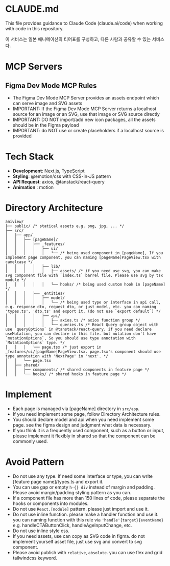 # CLAUDE.md

This file provides guidance to Claude Code (claude.ai/code) when working with code in this repository.

이 서비스는 일본 애니메이션의 티어표를 구성하고, 다른 사람과 공유할 수 있는 서비스다.

# MCP Servers

## Figma Dev Mode MCP Rules

- The Figma Dev Mode MCP Server provides an assets endpoint which can serve image and SVG assets
- IMPORTANT: If the Figma Dev Mode MCP Server returns a localhost source for an image or an SVG, use that image or SVG source directly
- IMPORTANT: DO NOT import/add new icon packages, all the assets should be in the Figma payload
- IMPORTANT: do NOT use or create placeholders if a localhost source is provided

# Tech Stack

- **Development**: Next.js, TypeScript
- **Styling**: @emotion/css with CSS-in-JS pattern
- **API Request**: axios, @tanstack/react-query
- **Animation** : motion

# Directory Architecture

```
aniview/
├── public/ /* statical assets e.g. png, jpg, ... */
├── src/
│   ├── app/
│   │   ├── [pageName]/
│   │   │   ├── _features/
│   │   │   │   ├── ui/
│   │   │   │   │   └── /* being used component in [pageName], If you implement page component, you can naming [pageName]PageView.tsx with camelcase */
│   │   │   │   ├── lib/
│   │   │   │   │   ├── assets/ /* if you need use svg, you can make svg component file with `index.ts` barrel file. Please use svg by tsx module */
│   │   │   │   │   └── hooks/ /* being used custom hook in [pageName] */
│   │   │   ├── _entities/
│   │   │   │   ├── model/
│   │   │   │   │   └── /* being used type or interface in api call, e.g. response dto, request dto, or just model, etc. you can naming 'types.ts', 'dto.ts' and export it. (do not use `export default`) */
│   │   │   │   ├── api/
│   │   │   │   │   ├── axios.ts /* axios function group */
│   │   │   │   │   └── queries.ts /* React Query group object with use `queryOptions` in @tanstack/react-query. if you need declare useMutation, you can declare in this file. but mutation don't have `mutationOptions`, So you should use type annotation with `MutationOptions` type. */
│   │   │   └── page.tsx /* just export in _features/ui/[pageName]PageView.tsx. page.tsx's component should use type annotation with 'NextPage' in 'next'. */
│   │   └── page.tsx
│   ├── shared/
│   │   ├── components/ /* shared components in feature page */
│   │   └── hooks/ /* shared hooks in feature page */
```

# Implement

- Each page is managed via [pageName] directory in `src/app`.
- If you need implement some page, follow Directory Architecture rules.
- You should declare model and api when you need implement some page. see the figma design and judgment what data is necessary.
- If you think it is a frequently used component, such as a button or input, please implement it flexibly in shared so that the component can be commonly used.

# Avoid Pattern

- Do not use any type. If need some interface or type, you can write [feature page name]/types.ts and export it.
- You can use gap or empty `h-{} div` instead of margin and padding. Please avoid margin/padding styling pattern as you can.
- If a component file has more than 150 lines of code, please separate the hooks or components into modules.
- Do not use `React.[module]` pattern. please just import and use it.
- Do not use inline function. please make a handler function and use it. you can naming function with this rule via `'handle'{target}{eventName}` e.g. handleCTAButtonClick, handleAgeInputChange, etc.
- Do not use inline style css.
- If you need assets, use can copy as SVG code in figma. do not implement yourself asset file, just use svg and convert to svg component.
- Please avoid publish with `relative`, `absolute`. you can use flex and grid tailwindcss keyword.